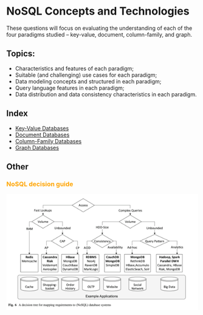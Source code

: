 # NoSQL Concepts and Technologies

These questions will focus on evaluating the understanding of each of the four paradigms studied – key-value, document, column-family, and graph.

## Topics:
 - Characteristics and features of each paradigm;
 - Suitable (and challenging) use cases for each paradigm;
 - Data modeling concepts and structured in each paradigm;
 - Query language features in each paradigm;
 - Data distribution and data consistency characteristics in each paradigm. 

## Index

- [Key-Value Databases](key-val.md)
- [Document Databases](document.md)
- [Column-Family Databases](column-family.md)
- [Graph Databases](graph.md)

## Other

### <span style="color:orange">NoSQL decision guide</span>

![nosql decision guide](../assets/nosql-decision-guide.png)
